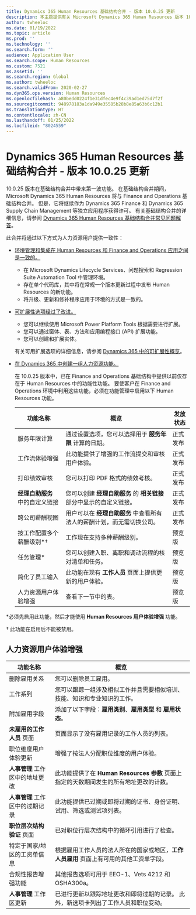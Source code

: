 ```yaml
---
title: Dynamics 365 Human Resources 基础结构合并 - 版本 10.0.25 更新
description: 本主题提供有关 Microsoft Dynamics 365 Human Resources 版本 10.0.25 的信息，此版本在基础结构合并中带来第一波功能。
author: twheeloc
ms.date: 01/19/2022
ms.topic: article
ms.prod: ''
ms.technology: ''
ms.search.form: ''
audience: Application User
ms.search.scope: Human Resources
ms.custom: 7521
ms.assetid: ''
ms.search.region: Global
ms.author: twheeloc
ms.search.validFrom: 2020-02-27
ms.dyn365.ops.version: Human Resources
ms.openlocfilehash: a80bedd0224f1e31dfec4e9f4c39ad1ed75d7f2f
ms.sourcegitcommit: 948978183a1da949e35585b28b8e85a63b6c12b1
ms.translationtype: HT
ms.contentlocale: zh-CN
ms.lasthandoff: 01/25/2022
ms.locfileid: "8024559"
---
```

# <a name="dynamics-365-human-resources-infrastructure-merge---release-10025-update"></a>Dynamics 365 Human Resources 基础结构合并 - 版本 10.0.25 更新

10.0.25 版本在基础结构合并中带来第一波功能。 在基础结构合并期间，Microsoft Dynamics 365 Human Resources 将与 Finance and Operations 基础结构合并。 但是，它将继续作为 Dynamics 365 Finance 和 Dynamics 365 Supply Chain Management 等独立应用程序获得许可。 有关基础结构合并的详细信息，请参阅 [Dynamics 365 Human Resources 基础结构合并常见问题解答](../human-resources/hr-infrastructure-merge-faq.md)。

此合并将通过以下方式为人力资源用户提供一致性：

- [环境管理和集成在 Human Resources 和 Finance and Operations 应用之间是一致的。](/dynamics365-release-plan/2021wave2/human-resources/dynamics365-human-resources/consistent-environment-management-integrations-between-human-resources-finance-operations-apps)

    - 在 Microsoft Dynamics Lifecycle Services、问题搜索和 Regression Suite Automation Tool 中管理环境。
    - 存在单个代码库，其中将在常规一个版本更新过程中发布 Human Resources 的新功能。
    - 将升级、更新和修补程序应用于环境的方式是一致的。

- [可扩展性选项经过了改进。](/dynamics365-release-plan/2021wave2/human-resources/dynamics365-human-resources/improve-extensibility-options.md)

    - 您可以继续使用 Microsoft Power Platform Tools 根据需要进行扩展。
    - 您可以通过窗体、表、方法和应用编程接口 (API) 扩展功能。
    - 您可以创建和扩展实体。

    有关可用扩展选项的详细信息，请参阅 [Dynamics 365 中的可扩展性概览](../fin-ops-core/dev-itpro/extensibility/extensibility-home-page.md)。

- [在 Dynamics 365 中创建一组人力资源功能。](/dynamics365-release-plan/2021wave2/human-resources/create-one-set-human-resources-capabilities-within-dynamics-365.md)

    在 10.0.25 版本中，已在 Finance and Operations 基础结构中提供以前仅存在于 Human Resources 中的功能性功能。 要使客户在 Finance and Operations 环境中利用这些功能，必须在功能管理中启用以下 Human Resources 功能。

    | 功能名称 | 概览 | 发放状态 | 
    |--------------|----------|----------------| 
    | 服务年限计算 | 通过设置选项，您可以选择用于 **服务年限** 计算的日期。 | 正式发布 | 
    | 工作流体验增强 | 此功能提供了增强的工作流提交和审核用户体验。 | 正式发布 | 
    | 打印绩效审核 | 您可以打印 PDF 格式的绩效考核。 | 正式发布 | 
    | **经理自助服务** 中的自定义链接 | 您可以创建 **经理自助服务** 的 **相关链接** 部分中显示的自定义链接。 | 正式发布 | 
    | 跨公司薪酬视图 | 用户可以在 **经理自助服务** 中查看所有法人的薪酬计划，而无需切换公司。 | 正式发布 | 
    | 按工作配置多个薪酬级别\*&dagger; | 工作现在支持多种薪酬级别。 | 预览版 | 
    | 任务管理\* | 您可以创建入职、离职和调动流程的核对清单和任务。 | 预览版 | 
    | 简化了员工输入 | 此功能在现有 **工作人员** 页面上提供更新的用户体验。 | 预览版 | 
    | 人力资源用户体验增强 | 查看下一节中的表。  | 预览版 | 

\*必须先启用此功能，然后才能使用 **Human Resources 用户体验增强** 功能。

&dagger; 此功能在启用后不能被禁用。

## <a name="human-resource-user-experience-enhancements"></a>人力资源用户体验增强

| 功能名称 | 概览 | 
|--------------|----------| 
| 删除雇用关系 | 您可以删除员工雇用。 | 
| 工作系列 | 您可以跟踪一组涉及相似工作并且需要相似培训、技能、知识和专业知识的工作。 | 
| 附加雇用字段 | 添加了以下字段：**雇用类别**、**雇用类型** 和 **雇用状态**。 | 
| **未雇用的工作人员** 页面 | 页面显示了没有雇用记录的工作人员的列表。 | 
| 职位维度用户体验更新 | 增强了按法人分配职位维度的用户体验。 | 
| **人事管理** 工作区中的地址更改 | 此功能提供了在 **Human Resources 参数** 页面上指定的天数期间发生的所有地址更改的计数。 | 
| **人事管理** 工作区中的过期记录 | 此功能提供已过期或即将过期的证书、身份证明、试用、筛选或测试项列表。 | 
| **职位层次结构验证** 页面 | 已对职位行层次结构中的循环引用进行了检查。 | 
| 特定于国家/地区的工资单信息 | 根据雇用工作人员的法人所在的国家或地区，**工作人员雇用** 页面上有可用的其他工资单字段。 | 
| 合规性报告增强功能 | 其他报告选项可用于 EEO-1、Vets 4212 和 OSHA300a。 | 
| **人事管理** 工作区更新 | 已进行更新以跟踪地址更改和即将过期的记录。 此外，新选项卡列出了工作人员和职位变动。 | 
